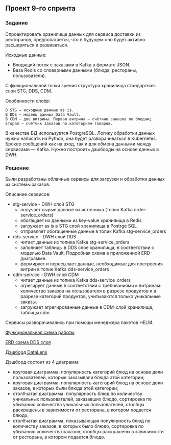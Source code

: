 ## Проект 9-го спринта

### Задание

Спроектировать хранилище данных для сервиса доставки из ресторанов, предполагается, что в будущем оно 
будет активно расширяться и развиваться. 

Исходные данные: 
- Входящий поток с заказами в Kafka в формате JSON.
- База Redis со словарными данными (блюда, рестораны, пользователи). 

С функциональной точки зрения структура хранилища стандартная: слои STG, DDS, CDM. 

Особенности слоёв: 

    В STG — исходные данные as is.
    В DDS — модель данных Data Vault.
	В CDM — две витрины. Первая витрина — счётчик заказов по блюдам; вторая — счётчик заказов по категориям товаров.


В качестве БД используется PostgreSQL. Логику обработки данных нужно написать на Python, она будет разворачиваться в Kubernetes. Брокер сообщений как на вход, так и для обмена данными между сервисами — Kafka.
Нужно построить дашборды на основе данных в DWH.

### Решение

Были разработаны облачные сервисы для загрузки и обработки данных из системы заказов. 

Описание сервисов: 
- stg-service - DWH слой STG
	- получает сырые данные из источника (топик Kafka order-service_orders)
	- обогащает их данными из key-value хранилища в Redis
	- загружает as is в STG слой хранилища в Postrge SQL
	- отправляет обогащенные данные в топик Kafka stg-service_orders
- dds-service - DWH слой DDS
	- читает данные из топика Kafka stg-service_orders
	- заполняет таблицы в DDS слое хранилища, в соответствии с моделью Data Vault. Подробная схема в приложенной ERD-диаграмме. 
	- формирует и пересылает данные, необходимые для построения витрин в топик Kafka dds-service_orders
- cdm-service - DWH слой CDM
	- читает данные из топика Kafka dds-service_orders
	- агрегирует данные в соответствии с требованиями к витринам: количество заказов на пользователя в разрезе продуктов и в разрезе категорий продуктов, учитываются только уникальные заказы. 
	- загружает агрегированные данные в CDM-слой хранилища, таблицы cdm.

Сервисы разворачивались при помощи менеджера пакетов HELM.


[Функциональная схема работы](Schema.png). 

[ERD схема DDS слоя](DDS-ERD.png)

[Дэшборд DataLens](https://datalens.yandex/tvkkdnieb556j)

Дэшборд состоит из 4 диаграмм: 
- круговая диаграмма: популярность категорий блюд на основе доли пользователей, которые заказывали блюда этой категории;
- круговая диаграмма: популярность категорий блюд на основе доли заказов, в которых были блюда этой категории;
- столбчатая диаграмма: популярность блюд по количеству уникальных пользователей, заказавших блюдо, сортировка по убыванию количества уникальных пользователей, столбцы раскрашены в зависимости от ресторана, в котором подается блюдо;
- столбчатая диаграмма, показывающая популярность блюд по количеству заказов, в которых было блюдо, сортировка по убыванию количества заказов, столбцы раскрашены в зависимости от ресторана, в котором подается блюдо.
